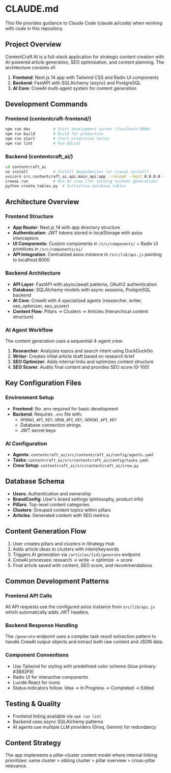 # CLAUDE.md

This file provides guidance to Claude Code (claude.ai/code) when working with code in this repository.

## Project Overview

ContentCraft AI is a full-stack application for strategic content creation with AI-powered article generation, SEO optimization, and content planning. The architecture consists of:

1. **Frontend**: Next.js 14 app with Tailwind CSS and Radix UI components
2. **Backend**: FastAPI with SQLAlchemy (async) and PostgreSQL
3. **AI Core**: CrewAI multi-agent system for content generation

## Development Commands

### Frontend (contentcraft-frontend/)
```bash
npm run dev          # Start development server (localhost:3000)
npm run build        # Build for production
npm run start        # Start production server
npm run lint         # Run ESLint
```

### Backend (contentcraft_ai/)
```bash
cd contentcraft_ai
uv install           # Install dependencies (or crewai install)
uvicorn src.contentcraft_ai.api.main_api:app --reload --host 0.0.0.0 --port 8000  # Start API server
crewai run           # Run AI crew (for testing content generation)
python create_tables.py  # Initialize database tables
```

## Architecture Overview

### Frontend Structure
- **App Router**: Next.js 14 with app directory structure
- **Authentication**: JWT tokens stored in localStorage with axios interceptors
- **UI Components**: Custom components in `/src/components/` + Radix UI primitives in `/src/components/ui/`
- **API Integration**: Centralized axios instance in `/src/lib/api.js` pointing to localhost:8000

### Backend Architecture
- **API Layer**: FastAPI with async/await patterns, OAuth2 authentication
- **Database**: SQLAlchemy models with async sessions, PostgreSQL backend
- **AI Core**: CrewAI with 4 specialized agents (researcher, writer, seo_optimizer, seo_scorer)
- **Content Flow**: Pillars → Clusters → Articles (hierarchical content structure)

### AI Agent Workflow
The content generation uses a sequential 4-agent crew:
1. **Researcher**: Analyzes topics and search intent using DuckDuckGo
2. **Writer**: Creates initial article draft based on research brief
3. **SEO Optimizer**: Adds internal links and optimizes content structure
4. **SEO Scorer**: Audits final content and provides SEO score (0-100)

## Key Configuration Files

### Environment Setup
- **Frontend**: No .env required for basic development
- **Backend**: Requires `.env` file with:
  - `OPENAI_API_KEY`, `GROQ_API_KEY`, `GEMINI_API_KEY`
  - Database connection strings
  - JWT secret keys

### AI Configuration
- **Agents**: `contentcraft_ai/src/contentcraft_ai/config/agents.yaml`
- **Tasks**: `contentcraft_ai/src/contentcraft_ai/config/tasks.yaml`
- **Crew Setup**: `contentcraft_ai/src/contentcraft_ai/crew.py`

## Database Schema
- **Users**: Authentication and ownership
- **BrandConfig**: User's brand settings (philosophy, product info)
- **Pillars**: Top-level content categories
- **Clusters**: Grouped content topics within pillars
- **Articles**: Generated content with SEO metrics

## Content Generation Flow
1. User creates pillars and clusters in Strategy Hub
2. Adds article ideas to clusters with intent/keywords
3. Triggers AI generation via `/articles/{id}/generate` endpoint
4. CrewAI processes: research → write → optimize → score
5. Final article saved with content, SEO score, and recommendations

## Common Development Patterns

### Frontend API Calls
All API requests use the configured axios instance from `src/lib/api.js` which automatically adds JWT headers.

### Backend Response Handling
The `/generate` endpoint uses a complex task result extraction pattern to handle CrewAI output objects and extract both raw content and JSON data.

### Component Conventions
- Use Tailwind for styling with predefined color scheme (blue primary: #3B82F6)
- Radix UI for interactive components
- Lucide React for icons
- Status indicators follow: Idea → In Progress → Completed → Edited

## Testing & Quality
- Frontend linting available via `npm run lint`
- Backend uses async SQLAlchemy patterns
- AI agents use multiple LLM providers (Groq, Gemini) for redundancy

## Content Strategy
The app implements a pillar-cluster content model where internal linking prioritizes: same cluster > sibling cluster > pillar overview > cross-pillar relevance.